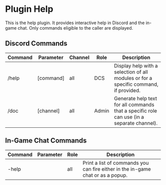 # Plugin Help
This is the help plugin. It provides interactive help in Discord and the in-game chat.
Only commands eligible to the caller are displayed.

## Discord Commands
| Command  | Parameter        | Channel | Role  | Description                                                                               |
|----------|------------------|---------|-------|-------------------------------------------------------------------------------------------|
| /help    | [command]        | all     | DCS   | Display help with a selection of all modules or for a specific command, if provided.      |
| /doc     | <role> [channel] | all     | Admin | Generate help text for all commands that a specific role can use (in a separate channel). |

## In-Game Chat Commands
| Command | Parameter | Role                  | Description                                                                     |
|---------|-----------|-----------------------|---------------------------------------------------------------------------------|
| -help   |           | all                   | Print a list of commands you can fire either in the in-game chat or as a popup. |
